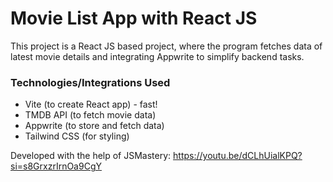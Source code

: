 # Movie List App with React JS

This project is a React JS based project, where the program fetches data of latest movie details and integrating Appwrite to simplify backend tasks.

### Technologies/Integrations Used
- Vite (to create React app) - fast! 
- TMDB API (to fetch movie data)
- Appwrite (to store and fetch data)
- Tailwind CSS (for styling)

Developed with the help of JSMastery: https://youtu.be/dCLhUialKPQ?si=s8GrxzrIrnOa9CgY